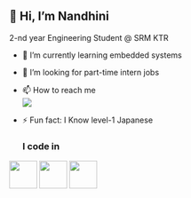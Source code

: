## 👋 Hi, I’m Nandhini
2-nd year Engineering Student @ SRM KTR
- 🌱 I’m currently learning embedded systems
- 👯 I’m looking for part-time intern jobs
- 📫 How to reach me
  <br/>[<img src="https://img.shields.io/badge/LinkedIn-0077B5?style=for-the-badge&logo=linkedin&logoColor=white" />](www.linkedin.com/in/nandhini-srinivasan-4a92942a8)
- ⚡ Fun fact: I Know level-1 Japanese

  ### I code in
<img height="50" width="50" src="https://img.icons8.com/color/48/000000/python.png" /> <img height="50" width="50" src="https://img.icons8.com/color/48/000000/c-programming.png" /> <img height="50" width="50" src="https://img.icons8.com/fluent/48/000000/arduino.png"/>
